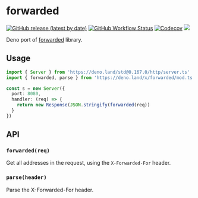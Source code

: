 # forwarded

[![GitHub release (latest by date)][releases]][releases-page] [![GitHub Workflow Status][gh-actions-img]][github-actions]
[![Codecov][codecov-badge]][codecov] [![][docs-badge]][docs]

Deno port of [forwarded](https://github.com/jshttp/forwarded/) library.

## Usage

```ts
import { Server } from 'https://deno.land/std@0.167.0/http/server.ts'
import { forwarded, parse } from 'https://deno.land/x/forwarded/mod.ts'

const s = new Server({
  port: 8080,
  handler: (req) => {
    return new Response(JSON.stringify(forwarded(req))
  }
})
```

## API

### `forwarded(req)`

Get all addresses in the request, using the `X-Forwarded-For` header.

### `parse(header)`

Parse the X-Forwarded-For header.

[releases]: https://img.shields.io/github/v/release/deno-libs/forwarded?style=flat-square
[docs-badge]: https://img.shields.io/github/v/release/deno-libs/forwarded?color=yellow&label=Documentation&logo=deno&style=flat-square
[docs]: https://doc.deno.land/https/deno.land/x/forwarded/mod.ts
[releases-page]: https://github.com/deno-libs/forwarded/releases
[gh-actions-img]: https://img.shields.io/github/workflow/status/deno-libs/forwarded/CI?style=flat-square
[codecov]: https://codecov.io/gh/deno-libs/forwarded
[github-actions]: https://github.com/deno-libs/forwarded/actions
[codecov-badge]: https://img.shields.io/codecov/c/gh/deno-libs/forwarded?style=flat-square
